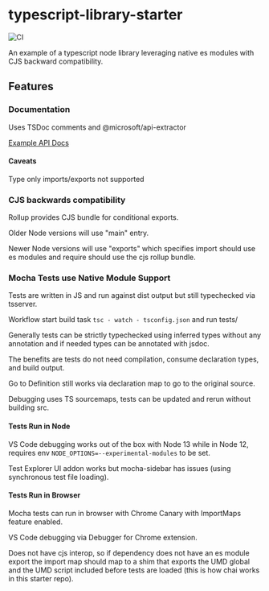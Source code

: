 # typescript-library-starter

![CI](https://github.com/krisselden/typescript-library-starter/workflows/CI/badge.svg)

An example of a typescript node library leveraging native es modules with CJS backward compatibility.

## Features

### Documentation

Uses TSDoc comments and @microsoft/api-extractor

[Example API Docs](docs/index.md)

#### Caveats

Type only imports/exports not supported

### CJS backwards compatibility

Rollup provides CJS bundle for conditional exports.

Older Node versions will use "main" entry.

Newer Node versions will use "exports" which specifies import should use es modules and require should use the cjs rollup bundle.

### Mocha Tests use Native Module Support

Tests are written in JS and run against dist output but still typechecked via tsserver.

Workflow start build task `tsc - watch - tsconfig.json` and run tests/

Generally tests can be strictly typechecked using inferred types without any annotation and if needed types can be annotated with jsdoc.

The benefits are tests do not need compilation, consume declaration types, and build output.

Go to Definition still works via declaration map to go to the original source.

Debugging uses TS sourcemaps, tests can be updated and rerun without building src.

#### Tests Run in Node

VS Code debugging works out of the box with Node 13 while in Node 12, requires env `NODE_OPTIONS=--experimental-modules` to be set.

Test Explorer UI addon works but mocha-sidebar has issues (using synchronous test file loading).

#### Tests Run in Browser

Mocha tests can run in browser with Chrome Canary with ImportMaps feature enabled.

VS Code debugging via Debugger for Chrome extension.

Does not have cjs interop, so if dependency does not have an es module export the import map should map to a shim that exports the UMD global and the UMD script included before tests are loaded (this is how chai works in this starter repo).
